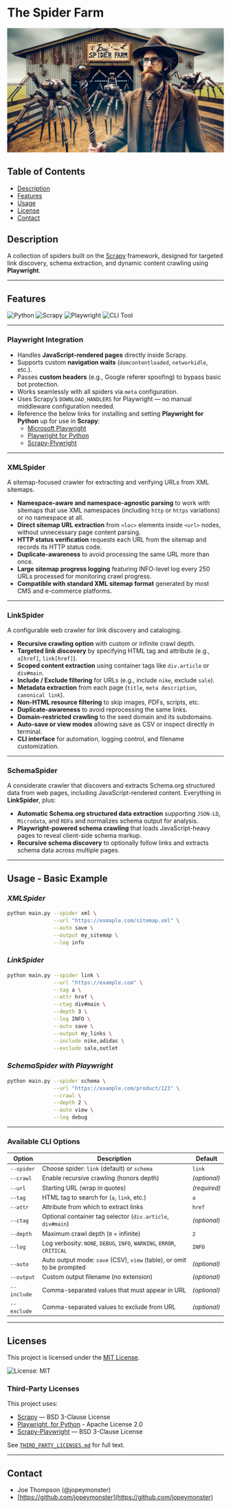 # The Spider Farm

![alt text](/spider_farm1.jpg "A rancher tends to his webcrawlers.")

## Table of Contents

- [Description](#description)
- [Features](#features)
- [Usage](#usage)
- [License](#license)
- [Contact](#contact)

## Description

A collection of spiders built on the [Scrapy](https://scrapy.org) framework, designed for targeted link discovery, schema extraction, and dynamic content crawling using **Playwright**.

---

## Features

![Python](https://img.shields.io/badge/Python-3.11%2B-blue.svg)
![Scrapy](https://img.shields.io/badge/Built%20With-Scrapy-brightgreen.svg)
![Playwright](https://img.shields.io/badge/JS%20Rendering-Playwright-ff69b4.svg)
![CLI Tool](https://img.shields.io/badge/CLI-Enabled-orange.svg)

---

### **Playwright Integration**
- Handles **JavaScript-rendered pages** directly inside Scrapy.
- Supports custom **navigation waits** (`domcontentloaded`, `networkidle`, etc.).
- Passes **custom headers** (e.g., Google referer spoofing) to bypass basic bot protection.
- Works seamlessly with all spiders via `meta` configuration.
- Uses Scrapy’s `DOWNLOAD_HANDLERS` for Playwright — no manual middleware configuration needed.
- Reference the below links for installing and setting **Playwright for Python** up for use in **Scrapy**:
  - [Microsoft Playwright](https://github.com/microsoft/playwright)
  - [Playwright for Python](https://playwright.dev/python/docs/intro)
  - [Scrapy-Plywright](https://github.com/scrapy-plugins/scrapy-playwright)

---

### **XMLSpider**
A sitemap-focused crawler for extracting and verifying URLs from XML sitemaps.

* **Namespace-aware and namespace-agnostic parsing** to work with sitemaps that use XML namespaces (including `http` or `https` variations) or no namespace at all.
* **Direct sitemap URL extraction** from `<loc>` elements inside `<url>` nodes, without unnecessary page content parsing.
* **HTTP status verification** requests each URL from the sitemap and records its HTTP status code.
* **Duplicate-awareness** to avoid processing the same URL more than once.
* **Large sitemap progress logging**  featuring INFO-level log every 250 URLs processed for monitoring crawl progress.
* **Compatible with standard XML sitemap format** generated by most CMS and e-commerce platforms.

---

### **LinkSpider**
A configurable web crawler for link discovery and cataloging.

* **Recursive crawling option** with custom or infinite crawl depth.
* **Targeted link discovery** by specifying HTML tag and attribute (e.g., `a[href]`, `link[href]`).
* **Scoped content extraction** using container tags like `div.article` or `div#main`.
* **Include / Exclude filtering** for URLs (e.g., include `nike`, exclude `sale`).
* **Metadata extraction** from each page (`title`, `meta description`, `canonical link`).
* **Non-HTML resource filtering** to skip images, PDFs, scripts, etc.
* **Duplicate-awareness** to avoid reprocessing the same links.
* **Domain-restricted crawling** to the seed domain and its subdomains.
* **Auto-save or view modes** allowing save as CSV or inspect directly in terminal.
* **CLI interface** for automation, logging control, and filename customization.

---

### **SchemaSpider**
A considerate crawler that discovers and extracts Schema.org structured data from web pages, including JavaScript-rendered content.
Everything in **LinkSpider**, plus:

* **Automatic Schema.org structured data extraction** supporting `JSON-LD`, `Microdata`, and `RDFa` and normalizes schema output for analysis.
* **Playwright-powered schema crawling** that loads JavaScript-heavy pages to reveal client-side schema markup.
* **Recursive schema discovery** to optionally follow links and extracts schema data across multiple pages.

---

## **Usage - Basic Example**

### *XMLSpider*
```bash
python main.py --spider xml \
               --url "https://exmaple.com/sitemap.xml" \
               --auto save \
               --output my_sitemap \
               --log info
```

### *LinkSpider*
```bash
python main.py --spider link \
               --url "https://example.com" \
               --tag a \
               --attr href \
               --ctag div#main \
               --depth 3 \
               --log INFO \
               --auto save \
               --output my_links \
               --include nike,adidas \
               --exclude sale,outlet
```

### *SchemaSpider with Playwright*
```bash
python main.py --spider schema \
               --url "https://example.com/product/123" \
               --crawl \
               --depth 2 \
               --auto view \
               --log debug
```

---

### Available CLI Options

| Option      | Description                                                            | Default      |
| ----------- | ---------------------------------------------------------------------- | ------------ |
| `--spider`  | Choose spider: `link` (default) or `schema`                            | `link`       |
| `--crawl`   | Enable recursive crawling (honors depth)                               | *(optional)* |
| `--url`     | Starting URL (wrap in quotes)                                          | *(required)* |
| `--tag`     | HTML tag to search for (`a`, `link`, etc.)                             | `a`          |
| `--attr`    | Attribute from which to extract links                                  | `href`       |
| `--ctag`    | Optional container tag selector (`div.article`, `div#main`)            | *(optional)* |
| `--depth`   | Maximum crawl depth (`0` = infinite)                                   | `2`          |
| `--log`     | Log verbosity: `NONE`, `DEBUG`, `INFO`, `WARNING`, `ERROR`, `CRITICAL` | `INFO`       |
| `--auto`    | Auto output mode: `save` (CSV), `view` (table), or omit to be prompted | *(optional)* |
| `--output`  | Custom output filename (no extension)                                  | *(optional)* |
| `--include` | Comma-separated values that must appear in URL                         | *(optional)* |
| `--exclude` | Comma-separated values to exclude from URL                             | *(optional)* |

---

## Licenses

This project is licensed under the [MIT License](LICENSE).

![License: MIT](https://img.shields.io/badge/License-MIT-yellow.svg)

### Third-Party Licenses

This project uses:

* [Scrapy](https://scrapy.org) — BSD 3-Clause License
* [Playwright, for Python](https://github.com/microsoft/playwright-python) - Apache License 2.0
* [Scrapy-Playwright](https://github.com/scrapy-plugins/scrapy-playwright) — BSD 3-Clause License

See [`THIRD_PARTY_LICENSES.md`](THIRD_PARTY_LICENSES.md) for full text.

---

## Contact

* Joe Thompson (@jopeymonster)
* [https://github.com/jopeymonster](https://github.com/jopeymonster)
